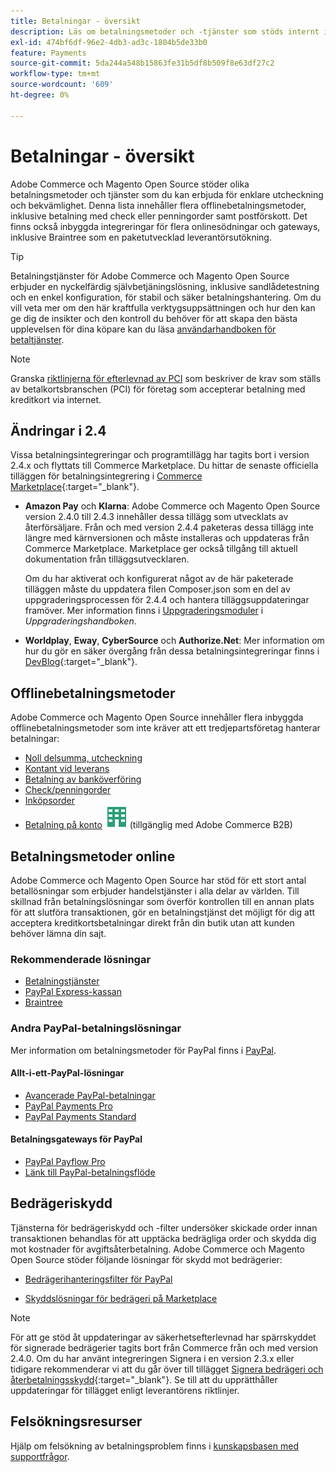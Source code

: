 ```yaml
---
title: Betalningar - översikt
description: Läs om betalningsmetoder och -tjänster som stöds internt i Adobe Commerce och Magento Open Source.
exl-id: 474bf6df-96e2-4db3-ad3c-1804b5de33b0
feature: Payments
source-git-commit: 5da244a548b15863fe31b5df8b509f8e63df27c2
workflow-type: tm+mt
source-wordcount: '609'
ht-degree: 0%

---
```


# Betalningar - översikt

Adobe Commerce och Magento Open Source stöder olika betalningsmetoder och tjänster som du kan erbjuda för enklare utcheckning och bekvämlighet. Denna lista innehåller flera offlinebetalningsmetoder, inklusive betalning med check eller penningorder samt postförskott. Det finns också inbyggda integreringar för flera onlinesödningar och gateways, inklusive Braintree som en paketutvecklad leverantörsutökning.

>[!TIP]
>
>Betalningstjänster för Adobe Commerce och Magento Open Source erbjuder en nyckelfärdig självbetjäningslösning, inklusive sandlådetestning och en enkel konfiguration, för stabil och säker betalningshantering. Om du vill veta mer om den här kraftfulla verktygsuppsättningen och hur den kan ge dig de insikter och den kontroll du behöver för att skapa den bästa upplevelsen för dina köpare kan du läsa [användarhandboken för betaltjänster](https://experienceleague.adobe.com/docs/commerce/payment-services/guide-overview.html?lang=sv-SE).

>[!NOTE]
>
>Granska [riktlinjerna för efterlevnad av PCI](../getting-started/compliance-pci.md) som beskriver de krav som ställs av betalkortsbranschen (PCI) för företag som accepterar betalning med kreditkort via internet.

## Ändringar i 2.4

Vissa betalningsintegreringar och programtillägg har tagits bort i version 2.4.x och flyttats till Commerce Marketplace. Du hittar de senaste officiella tilläggen för betalningsintegrering i [Commerce Marketplace](https://marketplace.magento.com/extensions/payments-security.html){:target="_blank"}.

- **Amazon Pay** och **Klarna**: Adobe Commerce och Magento Open Source version 2.4.0 till 2.4.3 innehåller dessa tillägg som utvecklats av återförsäljare. Från och med version 2.4.4 paketeras dessa tillägg inte längre med kärnversionen och måste installeras och uppdateras från Commerce Marketplace. Marketplace ger också tillgång till aktuell dokumentation från tilläggsutvecklaren.

  Om du har aktiverat och konfigurerat något av de här paketerade tilläggen måste du uppdatera filen Composer.json som en del av uppgraderingsprocessen för 2.4.4 och hantera tilläggsuppdateringar framöver. Mer information finns i [Uppgraderingsmoduler](https://experienceleague.adobe.com/docs/commerce-operations/upgrade-guide/modules/upgrade.html?lang=sv-SE) i _Uppgraderingshandboken_.

- **Worldplay**, **Eway**, **CyberSource** och **Authorize.Net**: Mer information om hur du gör en säker övergång från dessa betalningsintegreringar finns i [DevBlog](https://community.magento.com/t5/Magento-DevBlog/Deprecation-of-Magento-core-payment-integrations/ba-p/426445){:target="_blank"}.

## Offlinebetalningsmetoder

Adobe Commerce och Magento Open Source innehåller flera inbyggda offlinebetalningsmetoder som inte kräver att ett tredjepartsföretag hanterar betalningar:

- [Noll delsumma, utcheckning](zero-subtotal-checkout.md)
- [Kontant vid leverans](cash-on-delivery.md)
- [Betalning av banköverföring](bank-transfer.md)
- [Check/penningorder](check-money-order.md)
- [Inköpsorder](purchase-order.md)
- [Betalning på konto](../b2b/enable-basic-features.md#configure-payment-on-account) ![Adobe Commerce B2B](../assets/b2b.svg) (tillgänglig med Adobe Commerce B2B)

## Betalningsmetoder online

Adobe Commerce och Magento Open Source har stöd för ett stort antal betallösningar som erbjuder handelstjänster i alla delar av världen. Till skillnad från betalningslösningar som överför kontrollen till en annan plats för att slutföra transaktionen, gör en betalningstjänst det möjligt för dig att acceptera kreditkortsbetalningar direkt från din butik utan att kunden behöver lämna din sajt.

### Rekommenderade lösningar

- [Betalningstjänster](https://experienceleague.adobe.com/docs/commerce/payment-services/guide-overview.html?lang=sv-SE)
- [PayPal Express-kassan](paypal-express-checkout.md)
- [Braintree](braintree.md)

### Andra PayPal-betalningslösningar

Mer information om betalningsmetoder för PayPal finns i [PayPal](paypal.md).

#### Allt-i-ett-PayPal-lösningar

- [Avancerade PayPal-betalningar](paypal-payments-advanced.md)
- [PayPal Payments Pro](paypal-payments-pro.md)
- [PayPal Payments Standard](paypal-payments-standard.md)

#### Betalningsgateways för PayPal

- [PayPal Payflow Pro](paypal-payflow-pro.md)
- [Länk till PayPal-betalningsflöde](paypal-payflow-link.md)

## Bedrägeriskydd

Tjänsterna för bedrägeriskydd och -filter undersöker skickade order innan transaktionen behandlas för att upptäcka bedrägliga order och skydda dig mot kostnader för avgiftsåterbetalning. Adobe Commerce och Magento Open Source stöder följande lösningar för skydd mot bedrägerier:

- [Bedrägerihanteringsfilter för PayPal](paypal.md#paypal-fraud-management-filters)

- [Skyddslösningar för bedrägeri på Marketplace][1]

>[!NOTE]
>
>För att ge stöd åt uppdateringar av säkerhetsefterlevnad har spärrskyddet för signerade bedrägerier tagits bort från Commerce från och med version 2.4.0. Om du har använt integreringen Signera i en version 2.3.x eller tidigare rekommenderar vi att du går över till tillägget [Signera bedrägeri och återbetalningsskydd](https://marketplace.magento.com/signifyd-module-connect.html){:target="_blank"}. Se till att du upprätthåller uppdateringar för tillägget enligt leverantörens riktlinjer.

## Felsökningsresurser

Hjälp om felsökning av betalningsproblem finns i [kunskapsbasen med supportfrågor](https://experienceleague.adobe.com/docs/commerce-knowledge-base/kb/overview.html?lang=sv-SE).

[1]: https://marketplace.magento.com/catalogsearch/result?q=fraud%20protection
